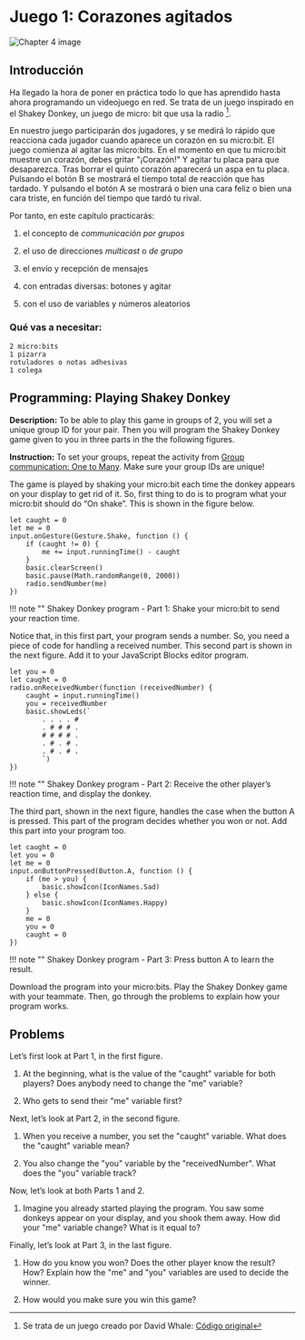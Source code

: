 Juego 1: Corazones agitados
===========================

![Chapter 4 image](chapter4.png)

Introducción
------------

Ha llegado la hora de poner en práctica todo lo que has aprendido hasta ahora programando un videojuego en red. Se trata de un juego inspirado en el Shakey Donkey, un juego de micro: bit que usa la radio [^ 1]. 

En nuestro juego participarán dos jugadores, y se medirá lo rápido que reacciona cada jugador cuando aparece un corazón en su micro:bit. El juego comienza al agitar las micro:bits. En el momento en que tu micro:bit muestre un corazón, debes gritar "¡Corazón!" Y agitar tu placa para que desaparezca. Tras borrar el quinto corazón aparecerá un aspa en tu placa. Pulsando el botón B se mostrará el tiempo total de reacción que has tardado. Y pulsando el botón A se mostrará o bien una cara feliz o bien una cara triste, en función del tiempo que tardó tu rival.

Por tanto, en este capítulo practicarás:

1. el concepto de *communicación por grupos*

2. el uso de direcciones *multicast* o *de grupo*

3. el envío y recepción de mensajes

4. con entradas diversas: botones y agitar

5. con el uso de variables y números aleatorios

### Qué vas a necesitar:

    2 micro:bits
    1 pizarra
    rotuladores o notas adhesivas
    1 colega

Programming: Playing Shakey Donkey
----------------------------------

**Description:** To be able to play this game in groups of 2, you will
set a unique group ID for your pair. Then you will program the Shakey
Donkey game given to you in three parts in the
the following figures.

**Instruction:** To set your groups, repeat the activity from
[Group communication: One to Many](../groupcommunication/groupcommunication.md). Make sure your group IDs are unique!

The game is played by shaking your micro:bit each time the donkey
appears on your display to get rid of it. So, first thing to do is to
program what your micro:bit should do “On shake”. This is shown in
the  figure below.

```blocks
let caught = 0
let me = 0
input.onGesture(Gesture.Shake, function () {
    if (caught != 0) {
        me += input.runningTime() - caught
    }
    basic.clearScreen()
    basic.pause(Math.randomRange(0, 2000))
    radio.sendNumber(me)
})
```
!!! note ""
	Shakey Donkey program - Part 1: Shake your micro:bit to send your reaction time.

Notice that, in this first part, your program sends a number. So, you
need a piece of code for handling a received number. This second part is
shown in the next figure. Add it to your JavaScript Blocks editor program.

```blocks
let you = 0
let caught = 0
radio.onReceivedNumber(function (receivedNumber) {
    caught = input.runningTime()
    you = receivedNumber
    basic.showLeds(`
        . . . . #
        . # # # .
        # # # # .
        . # . # .
        . # . # .
        `)
})
```
!!! note ""
	Shakey Donkey program - Part 2: Receive the other player’s reaction time, and display the donkey.

The third part, shown in the next figure, handles the
case when the button A is pressed. This part of the program decides
whether you won or not. Add this part into your program too.

```blocks
let caught = 0
let you = 0
let me = 0
input.onButtonPressed(Button.A, function () {
    if (me > you) {
        basic.showIcon(IconNames.Sad)
    } else {
        basic.showIcon(IconNames.Happy)
    }
    me = 0
    you = 0
    caught = 0
})
```

!!! note ""
	Shakey Donkey program - Part 3: Press button A to learn the result.

Download the program into your micro:bits. Play the Shakey Donkey game
with your teammate. Then, go through the problems to explain how your
program works.

Problems
--------

Let’s first look at Part 1, in the first figure.

1. At the beginning, what is the value of the "caught" variable for both players? Does anybody need to change the "me" variable?

2. Who gets to send their "me" variable first?

Next, let’s look at Part 2, in the second figure.

1. When you receive a number, you set the "caught" variable. What does the "caught" variable mean?

2. You also change the "you" variable by the "receivedNumber". What does the "you" variable track?

Now, let’s look at both Parts 1 and 2.

1. Imagine you already started playing the program. You saw some donkeys appear on your display, and you shook them away. How did your "me" variable change? What is it equal to?

Finally, let’s look at Part 3, in the last figure.

1. How do you know you won? Does the other player know the result? How? Explain how the "me" and "you" variables are used to decide the winner.

2. How would you make sure you win this game?

[^1]: Se trata de un juego creado por David Whale: [Código original](https://twitter.com/whaleygeek/status/834898461912891392?lang=es )
